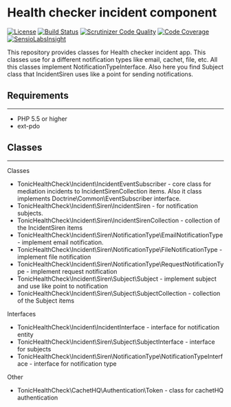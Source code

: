# Health checker incident component
[![License](https://img.shields.io/github/license/tonicforhealth/health-checker-incident-component.svg?maxAge=2592000)](LICENSE.md)
[![Build Status](https://travis-ci.org/tonicforhealth/health-checker-incident-component.svg?branch=master)](https://travis-ci.org/tonicforhealth/health-checker-incident-component)
[![Scrutinizer Code Quality](https://scrutinizer-ci.com/g/tonicforhealth/health-checker-incident-component/badges/quality-score.png?b=master)](https://scrutinizer-ci.com/g/tonicforhealth/health-checker-incident-component/?branch=master)
[![Code Coverage](https://scrutinizer-ci.com/g/tonicforhealth/health-checker-incident-component/badges/coverage.png?b=master)](https://scrutinizer-ci.com/g/tonicforhealth/health-checker-incident-component/?branch=master)
[![SensioLabsInsight](https://insight.sensiolabs.com/projects/7a1c4148-5ee0-468d-ad58-f7a639cb6ad2/mini.png)](https://insight.sensiolabs.com/projects/7a1c4148-5ee0-468d-ad58-f7a639cb6ad2)

This repository provides classes for Health checker incident app. This classes use for a different notification types like 
email, cachet, file, etc. All this classes implement NotificationTypeInterface. Also here you find Subject class that 
IncidentSiren uses like a point for sending notifications.

## Requirements
------------

- PHP 5.5 or higher
- ext-pdo

## Classes
------------

Classes
- TonicHealthCheck\Incident\IncidentEventSubscriber - core class for mediation incidents to IncidentSirenCollection items. Also it class implements Doctrine\Common\EventSubscriber interface.
- TonicHealthCheck\Incident\Siren\IncidentSiren - for notification subjects.
- TonicHealthCheck\Incident\Siren\IncidentSirenCollection - collection of the IncidentSiren items
- TonicHealthCheck\Incident\Siren\NotificationType\EmailNotificationType - implement email notification.
- TonicHealthCheck\Incident\Siren\NotificationType\FileNotificationType - implement file notification
- TonicHealthCheck\Incident\Siren\NotificationType\RequestNotificationType - implement request notification
- TonicHealthCheck\Incident\Siren\Subject\Subject - implement subject and use like point to notification
- TonicHealthCheck\Incident\Siren\Subject\SubjectCollection - collection of the Subject items


Interfaces

- TonicHealthCheck\Incident\IncidentInterface - interface for notification entity
- TonicHealthCheck\Incident\Siren\Subject\SubjectInterface - interface for subjects
- TonicHealthCheck\Incident\Siren\NotificationType\NotificationTypeInterface - interface for notification type

Other

- TonicHealthCheck\CachetHQ\Authentication\Token - class for cachetHQ authentication 
